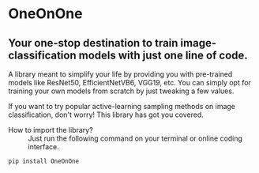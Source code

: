 # OneOnOne
## Your one-stop destination to train image-classification models with just one line of code.

A library meant to simplify your life by providing you with pre-trained models like ResNet50, EfficientNetVB6, VGG19, etc.
You can simply opt for training your own models from scratch by just tweaking a few values.

If you want to try popular active-learning sampling methods on image classification, don't worry! This library has got you covered.


<dl>
  <dt>How to import the library?</dt>
    <dd>Just run the following command on your terminal or online coding interface.
</dd>
</dl>

~~~~
pip install OneOnOne
~~~~

